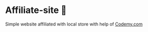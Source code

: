 # Affiliate-site :money_mouth_face:                                                                            
Simple website affiliated with local store
 with help of <a href="http://johnelder.com/">Codemy.com</a>

